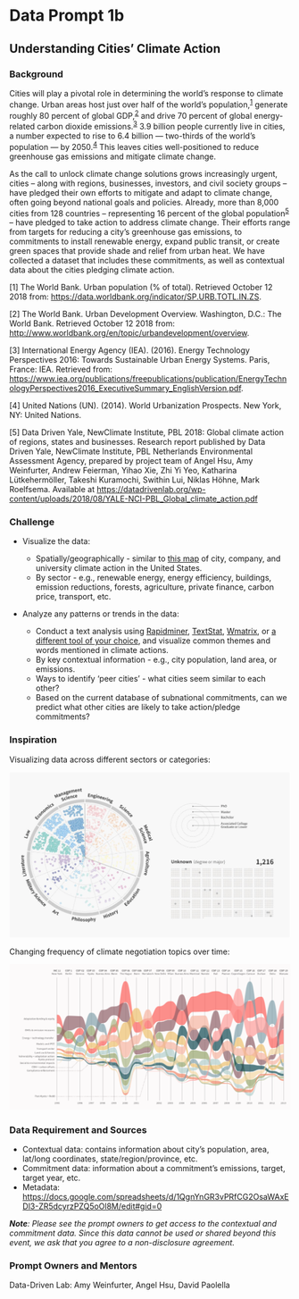 # Data Prompt 1b

## Understanding Cities’ Climate Action
### Background
Cities will play a pivotal role in determining the world’s response to climate change. Urban areas host just over half of the world’s population,<sup>[1](#fn1)</sup> generate roughly 80 percent of global GDP,<sup>[2](#fn2)</sup> and drive 70 percent of global energy-related carbon dioxide emissions.<sup>[3](#fn3)</sup> 3.9 billion people currently live in cities, a number expected to rise to 6.4 billion — two-thirds of the world’s population — by 2050.<sup>[4](#fn4)</sup> This leaves cities well-positioned to reduce greenhouse gas emissions and mitigate climate change. 

As the call to unlock climate change solutions grows increasingly urgent, cities – along with regions, businesses, investors, and civil society groups – have pledged their own efforts to mitigate and adapt to climate change, often going beyond national goals and policies. Already, more than 8,000 cities from 128 countries – representing 16 percent of the global population<sup>[5](#fn5)</sup> – have pledged to take action to address climate change. Their efforts range from targets for reducing a city’s greenhouse gas emissions, to commitments to install renewable energy, expand public transit, or create green spaces that provide shade and relief from urban heat. We have collected a dataset that includes these commitments, as well as contextual data about the cities pledging climate action. 

<a name="fn1">[1]</a> The World Bank. Urban population (% of total). Retrieved October 12 2018 from: https://data.worldbank.org/indicator/SP.URB.TOTL.IN.ZS.

<a name="fn2">[2]</a> The World Bank. Urban Development Overview. Washington, D.C.: The World Bank. Retrieved October 12 2018 from: http://www.worldbank.org/en/topic/urbandevelopment/overview.

<a name="fn3">[3]</a> International Energy Agency (IEA). (2016). Energy Technology Perspectives 2016: Towards Sustainable Urban Energy Systems. Paris, France: IEA. Retrieved from: https://www.iea.org/publications/freepublications/publication/EnergyTechnologyPerspectives2016_ExecutiveSummary_EnglishVersion.pdf.

<a name="fn4">[4]</a> United Nations (UN). (2014). World Urbanization Prospects. New York, NY: United Nations.

<a name="fn5">[5]</a> Data Driven Yale, NewClimate Institute, PBL 2018: Global climate action of regions, states and businesses. Research report published by Data Driven Yale, NewClimate Institute, PBL Netherlands Environmental Assessment Agency, prepared by project team of Angel Hsu, Amy Weinfurter, Andrew Feierman, Yihao Xie, Zhi Yi Yeo, Katharina Lütkehermöller, Takeshi Kuramochi, Swithin Lui, Niklas Höhne, Mark Roelfsema. Available at https://datadrivenlab.org/wp-content/uploads/2018/08/YALE-NCI-PBL_Global_climate_action.pdf


### Challenge

- Visualize the data:
    - Spatially/geographically - similar to [this map](https://datadrivenlab.org/climate/mapping-american-climate-action-whos-taking-charge-of-the-paris-agreement/) of city, company, and university climate action in the United States.
    - By sector - e.g., renewable energy, energy efficiency, buildings, emission reductions, forests, agriculture, private finance, carbon price, transport, etc. 

- Analyze any patterns or trends in the data: 
    - Conduct a text analysis using [Rapidminer](https://rapidminer.com/), [TextStat](http://neon.niederlandistik.fu-berlin.de/en/textstat/), [Wmatrix](http://ucrel.lancs.ac.uk/wmatrix/), or [a different tool of your choice](https://guides.library.duke.edu/c.php?g=289707&p=1930856), and visualize common themes and words mentioned in climate actions.
    - By key contextual information - e.g., city population, land area, or emissions. 
    - Ways to identify ‘peer cities’ - what cities seem similar to each other?
    - Based on the current database of subnational commitments, can we predict what other cities are likely to take action/pledge commitments? 

### Inspiration

Visualizing data across different sectors or categories:

![](img1.png)

Changing frequency of climate negotiation topics over time:

![](img2.png)

### Data Requirement and Sources

- Contextual data: contains information about city’s population, area, lat/long coordinates, state/region/province, etc.
- Commitment data: information about a commitment’s emissions, target, target year, etc. 
- Metadata: https://docs.google.com/spreadsheets/d/1QgnYnGR3vPRfCG2OsaWAxEDl3-ZR5dcyrzPZQ5oOl8M/edit#gid=0 

***Note**: Please see the prompt owners to get access to the contextual and commitment data. Since this data cannot be used or shared beyond this event, we ask that you agree to a non-disclosure agreement.* 

### Prompt Owners and Mentors 
Data-Driven Lab: Amy Weinfurter, Angel Hsu, David Paolella